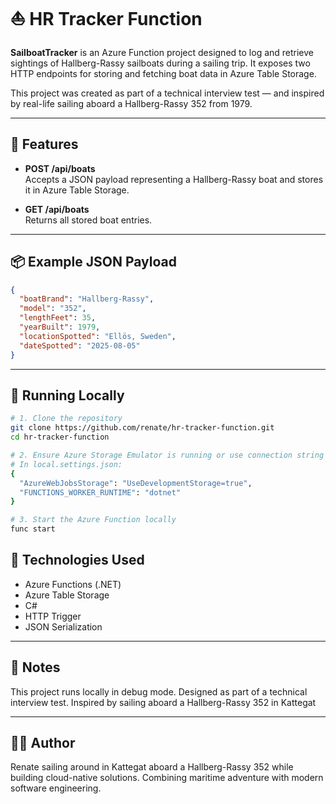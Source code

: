 # ⛵ HR Tracker Function

**SailboatTracker** is an Azure Function project designed to log and retrieve sightings of Hallberg-Rassy sailboats during a sailing trip. It exposes two HTTP endpoints for storing and fetching boat data in Azure Table Storage.

This project was created as part of a technical interview test — and inspired by real-life sailing aboard a Hallberg-Rassy 352 from 1979.

---

## 🚀 Features

- **POST /api/boats**  
  Accepts a JSON payload representing a Hallberg-Rassy boat and stores it in Azure Table Storage.

- **GET /api/boats**  
  Returns all stored boat entries.

---

## 📦 Example JSON Payload

```json
{
  "boatBrand": "Hallberg-Rassy",
  "model": "352",
  "lengthFeet": 35,
  "yearBuilt": 1979,
  "locationSpotted": "Ellös, Sweden",
  "dateSpotted": "2025-08-05"
}
```

---

## 🧪 Running Locally

```bash
# 1. Clone the repository
git clone https://github.com/renate/hr-tracker-function.git
cd hr-tracker-function

# 2. Ensure Azure Storage Emulator is running or use connection string
# In local.settings.json:
{
  "AzureWebJobsStorage": "UseDevelopmentStorage=true",
  "FUNCTIONS_WORKER_RUNTIME": "dotnet"
}

# 3. Start the Azure Function locally
func start
```

## 🧭 Technologies Used
- Azure Functions (.NET)
- Azure Table Storage
- C#
- HTTP Trigger
- JSON Serialization

---
## 📌 Notes
This project runs locally in debug mode.
Designed as part of a technical interview test.
Inspired by sailing aboard a Hallberg-Rassy 352 in Kattegat

---
## 👩‍💻 Author
Renate sailing around in Kattegat aboard a Hallberg-Rassy 352 while building cloud-native solutions. Combining maritime adventure with modern software engineering.

